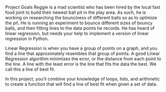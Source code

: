 Project Goals
Reggie is a mad scientist who has been hired by the local fast food joint to build their newest ball pit in the play area. As such, he is working on researching the bounciness of different balls so as to optimize the pit. He is running an experiment to bounce different sizes of bouncy balls, and then fitting lines to the data points he records. He has heard of linear regression, but needs your help to implement a version of linear regression in Python.

Linear Regression is when you have a group of points on a graph, and you find a line that approximately resembles that group of points. A good Linear Regression algorithm minimizes the error, or the distance from each point to the line. A line with the least error is the line that fits the data the best. We call this a line of best fit.

In this project, you’ll combine your knowledge of loops, lists, and arithmetic to create a function that will find a line of best fit when given a set of data.
